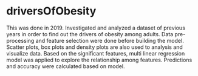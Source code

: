 # driversOfObesity
This was done in 2019.
Investigated and analyzed a dataset of previous years in order to find out the drivers of obesity among adults. 
Data pre-processing and feature selection were done before building the model. 
Scatter plots, box plots and density plots are also used to analysis and visualize data. 
Based on the significant features, multi linear regression model was applied to explore the relationship among features.
Predictions and accuracy were calculated based on model. 
